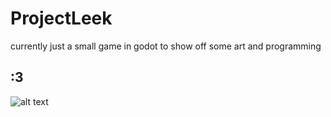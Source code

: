# ProjectLeek

currently just a small game in godot to show off some art and programming 

## :3

![alt text](https://media.tenor.com/479c0ktRaT4AAAAi/pjsekai-project-sekai.gif)
